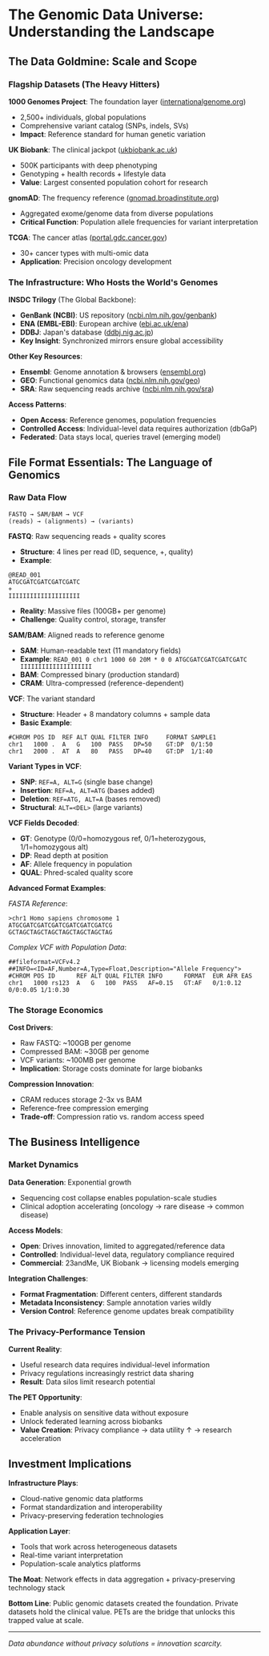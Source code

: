 # The Genomic Data Universe: Understanding the Landscape

## The Data Goldmine: Scale and Scope

### Flagship Datasets (The Heavy Hitters)
**1000 Genomes Project**: The foundation layer ([internationalgenome.org](https://www.internationalgenome.org/))
- 2,500+ individuals, global populations
- Comprehensive variant catalog (SNPs, indels, SVs)
- **Impact**: Reference standard for human genetic variation

**UK Biobank**: The clinical jackpot ([ukbiobank.ac.uk](https://www.ukbiobank.ac.uk/enable-your-research/))
- 500K participants with deep phenotyping
- Genotyping + health records + lifestyle data
- **Value**: Largest consented population cohort for research

**gnomAD**: The frequency reference ([gnomad.broadinstitute.org](https://gnomad.broadinstitute.org/))
- Aggregated exome/genome data from diverse populations
- **Critical Function**: Population allele frequencies for variant interpretation

**TCGA**: The cancer atlas ([portal.gdc.cancer.gov](https://portal.gdc.cancer.gov/))
- 30+ cancer types with multi-omic data
- **Application**: Precision oncology development

### The Infrastructure: Who Hosts the World's Genomes

**INSDC Trilogy** (The Global Backbone):
- **GenBank (NCBI)**: US repository ([ncbi.nlm.nih.gov/genbank](https://www.ncbi.nlm.nih.gov/genbank/))
- **ENA (EMBL-EBI)**: European archive ([ebi.ac.uk/ena](https://www.ebi.ac.uk/ena))
- **DDBJ**: Japan's database ([ddbj.nig.ac.jp](https://www.ddbj.nig.ac.jp/index-e.html))
- **Key Insight**: Synchronized mirrors ensure global accessibility

**Other Key Resources**:
- **Ensembl**: Genome annotation & browsers ([ensembl.org](https://www.ensembl.org/))
- **GEO**: Functional genomics data ([ncbi.nlm.nih.gov/geo](https://www.ncbi.nlm.nih.gov/geo/))
- **SRA**: Raw sequencing reads archive ([ncbi.nlm.nih.gov/sra](https://www.ncbi.nlm.nih.gov/sra))

**Access Patterns**:
- **Open Access**: Reference genomes, population frequencies
- **Controlled Access**: Individual-level data requires authorization (dbGaP)
- **Federated**: Data stays local, queries travel (emerging model)

## File Format Essentials: The Language of Genomics

### Raw Data Flow
```
FASTQ → SAM/BAM → VCF
(reads) → (alignments) → (variants)
```

**FASTQ**: Raw sequencing reads + quality scores
- **Structure**: 4 lines per read (ID, sequence, +, quality)
- **Example**:
```
@READ_001
ATGCGATCGATCGATCGATC
+
IIIIIIIIIIIIIIIIIIII
```
- **Reality**: Massive files (100GB+ per genome)
- **Challenge**: Quality control, storage, transfer

**SAM/BAM**: Aligned reads to reference genome
- **SAM**: Human-readable text (11 mandatory fields)
- **Example**: `READ_001 0 chr1 1000 60 20M * 0 0 ATGCGATCGATCGATCGATC IIIIIIIIIIIIIIIIIIII`
- **BAM**: Compressed binary (production standard)
- **CRAM**: Ultra-compressed (reference-dependent)

**VCF**: The variant standard
- **Structure**: Header + 8 mandatory columns + sample data
- **Basic Example**:
```
#CHROM POS ID  REF ALT QUAL FILTER INFO     FORMAT SAMPLE1
chr1   1000 .  A   G   100  PASS   DP=50    GT:DP  0/1:50
chr1   2000 .  AT  A   80   PASS   DP=40    GT:DP  1/1:40
```

**Variant Types in VCF**:
- **SNP**: `REF=A, ALT=G` (single base change)
- **Insertion**: `REF=A, ALT=ATG` (bases added)
- **Deletion**: `REF=ATG, ALT=A` (bases removed)
- **Structural**: `ALT=<DEL>` (large variants)

**VCF Fields Decoded**:
- **GT**: Genotype (0/0=homozygous ref, 0/1=heterozygous, 1/1=homozygous alt)
- **DP**: Read depth at position
- **AF**: Allele frequency in population
- **QUAL**: Phred-scaled quality score

**Advanced Format Examples**:

*FASTA Reference*:
```
>chr1 Homo sapiens chromosome 1
ATGCGATCGATCGATCGATCGATCGATCG
GCTAGCTAGCTAGCTAGCTAGCTAGCTAG
```

*Complex VCF with Population Data*:
```
##fileformat=VCFv4.2
##INFO=<ID=AF,Number=A,Type=Float,Description="Allele Frequency">
#CHROM POS ID      REF ALT QUAL FILTER INFO      FORMAT  EUR AFR EAS
chr1   1000 rs123  A   G   100  PASS   AF=0.15   GT:AF   0/1:0.12 0/0:0.05 1/1:0.30
```

### The Storage Economics
**Cost Drivers**:
- Raw FASTQ: ~100GB per genome
- Compressed BAM: ~30GB per genome  
- VCF variants: ~100MB per genome
- **Implication**: Storage costs dominate for large biobanks

**Compression Innovation**:
- CRAM reduces storage 2-3x vs BAM
- Reference-free compression emerging
- **Trade-off**: Compression ratio vs. random access speed

## The Business Intelligence

### Market Dynamics
**Data Generation**: Exponential growth
- Sequencing cost collapse enables population-scale studies
- Clinical adoption accelerating (oncology → rare disease → common disease)

**Access Models**:
- **Open**: Drives innovation, limited to aggregated/reference data
- **Controlled**: Individual-level data, regulatory compliance required
- **Commercial**: 23andMe, UK Biobank → licensing models emerging

**Integration Challenges**:
- **Format Fragmentation**: Different centers, different standards
- **Metadata Inconsistency**: Sample annotation varies wildly
- **Version Control**: Reference genome updates break compatibility

### The Privacy-Performance Tension

**Current Reality**:
- Useful research data requires individual-level information
- Privacy regulations increasingly restrict data sharing
- **Result**: Data silos limit research potential

**The PET Opportunity**:
- Enable analysis on sensitive data without exposure
- Unlock federated learning across biobanks
- **Value Creation**: Privacy compliance → data utility ↑ → research acceleration

## Investment Implications

**Infrastructure Plays**:
- Cloud-native genomic data platforms
- Format standardization and interoperability
- Privacy-preserving federation technologies

**Application Layer**:
- Tools that work across heterogeneous datasets
- Real-time variant interpretation
- Population-scale analytics platforms

**The Moat**: Network effects in data aggregation + privacy-preserving technology stack

**Bottom Line**: Public genomic datasets created the foundation. Private datasets hold the clinical value. PETs are the bridge that unlocks this trapped value at scale.

---
*Data abundance without privacy solutions = innovation scarcity.* 